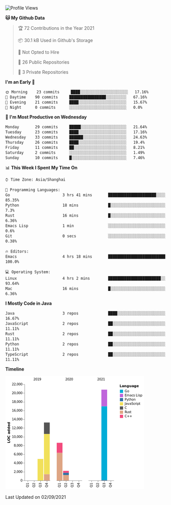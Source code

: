 <!--START_SECTION:waka-->
![Profile Views](http://img.shields.io/badge/Profile%20Views-11-blue)

**🐱 My Github Data** 

> 🏆 72 Contributions in the Year 2021
 > 
> 📦 30.1 kB Used in Github's Storage 
 > 
> 🚫 Not Opted to Hire
 > 
> 📜 26 Public Repositories 
 > 
> 🔑 3 Private Repositories  
 > 
**I'm an Early 🐤** 

```text
🌞 Morning    23 commits     ████░░░░░░░░░░░░░░░░░░░░░   17.16% 
🌆 Daytime    90 commits     ████████████████░░░░░░░░░   67.16% 
🌃 Evening    21 commits     ████░░░░░░░░░░░░░░░░░░░░░   15.67% 
🌙 Night      0 commits      ░░░░░░░░░░░░░░░░░░░░░░░░░   0.0%

```
📅 **I'm Most Productive on Wednesday** 

```text
Monday       29 commits     █████░░░░░░░░░░░░░░░░░░░░   21.64% 
Tuesday      23 commits     ████░░░░░░░░░░░░░░░░░░░░░   17.16% 
Wednesday    33 commits     ██████░░░░░░░░░░░░░░░░░░░   24.63% 
Thursday     26 commits     ████░░░░░░░░░░░░░░░░░░░░░   19.4% 
Friday       11 commits     ██░░░░░░░░░░░░░░░░░░░░░░░   8.21% 
Saturday     2 commits      ░░░░░░░░░░░░░░░░░░░░░░░░░   1.49% 
Sunday       10 commits     █░░░░░░░░░░░░░░░░░░░░░░░░   7.46%

```


📊 **This Week I Spent My Time On** 

```text
⌚︎ Time Zone: Asia/Shanghai

💬 Programming Languages: 
Go                       3 hrs 41 mins       █████████████████████░░░░   85.35% 
Python                   18 mins             █░░░░░░░░░░░░░░░░░░░░░░░░   7.3% 
Rust                     16 mins             █░░░░░░░░░░░░░░░░░░░░░░░░   6.36% 
Emacs Lisp               1 min               ░░░░░░░░░░░░░░░░░░░░░░░░░   0.6% 
Git                      0 secs              ░░░░░░░░░░░░░░░░░░░░░░░░░   0.38%

🔥 Editors: 
Emacs                    4 hrs 18 mins       █████████████████████████   100.0%

💻 Operating System: 
Linux                    4 hrs 2 mins        ███████████████████████░░   93.64% 
Mac                      16 mins             █░░░░░░░░░░░░░░░░░░░░░░░░   6.36%

```

**I Mostly Code in Java** 

```text
Java                     3 repos             ████░░░░░░░░░░░░░░░░░░░░░   16.67% 
JavaScript               2 repos             ██░░░░░░░░░░░░░░░░░░░░░░░   11.11% 
Rust                     2 repos             ██░░░░░░░░░░░░░░░░░░░░░░░   11.11% 
Python                   2 repos             ██░░░░░░░░░░░░░░░░░░░░░░░   11.11% 
TypeScript               2 repos             ██░░░░░░░░░░░░░░░░░░░░░░░   11.11%

```


**Timeline**

![Chart not found](https://raw.githubusercontent.com/nasen23/nasen23/master/charts/bar_graph.png) 


 Last Updated on 02/09/2021
<!--END_SECTION:waka-->
